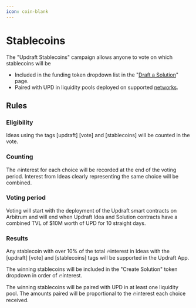 ```yaml
---
icon: coin-blank
---
```


# Stablecoins

The "Updraft Stablecoins" campaign allows anyone to vote on which stablecoins will be

* Included in the funding token dropdown list in the "[Draft a Solution](../basics/drafting-a-solution.md)" page.
* Paired with UPD in liquidity pools deployed on supported [networks](networks.md).

## Rules

### Eligibility

Ideas using the tags \[updraft] \[vote] and \[stablecoins] will be counted in the vote.

### Counting

The 🔥interest for each choice will be recorded at the end of the voting period. Interest from Ideas clearly representing the same choice will be combined.

### Voting period

Voting will start with the deployment of the Updraft smart contracts on Arbitrum and will end when Updraft Idea and Solution contracts have a combined TVL of $10M worth of UPD for 10 straight days.

### Results

Any stablecoin with over 10% of the total 🔥interest in Ideas with the \[updraft] \[vote] and \[stablecoins] tags will be supported in the Updraft App.

The winning stablecoins will be included in the "Create Solution" token dropdown in order of 🔥interest.

The winning stablecoins will be paired with UPD in at least one liquidity pool. The amounts paired will be proportional to the 🔥interest each choice received.

